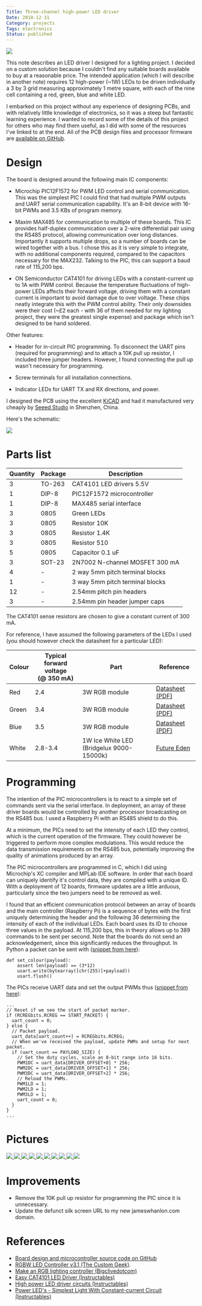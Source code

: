 ```yaml
---
Title: Three-channel high-power LED driver
Date: 2018-12-31
Category: projects
Tags: electronics
Status: published
---
```


<div class="float-right">
<a href="{{'LED-driver/board-layers.png'|asset}}" data-lightbox="led-driver">
  <img class="thumbnail rounded" src="{{'LED-driver/board-layers.png'|thumbnail('400x400')}}">
</a>
</div>

This note describes an LED driver I designed for a lighting project. I decided
on a custom solution because I couldn't find any suitable boards available to
buy at a reasonable price. The intended application (which I will describe in
another note) requires 12 high-power (~1W) LEDs to be driven individually a 3 by 3
grid measuring approximately 1 metre square, with each of the nine cell
containing a red, green, blue and white LED.

I embarked on this project without any experience of designing PCBs, and with
relatively little knowledge of electronics, so it was a steep but fantastic
learning experience. I wanted to record some of the details of this project for
others who may find them useful, as I did with some of the resources I've
linked to at the end. All of the PCB design files and processor firmware are
[available on GitHub](https://github.com/jameshanlon/3C-HP-LED-driver).

# Design

The board is designed around the following main IC components:

- Microchip PIC12F1572 for PWM LED control and serial communication. This was
  the simplest PIC I could find that had multiple PWM outputs and UART serial
communication capability. It's an 8-bit device with 16-bit PWMs and 3.5 KBs of
program memory.

- Maxim MAX485 for communication to multiple of these boards. This IC provides
  half-duplex communication over a 2-wire differential pair using the RS485
protocol, allowing communication over long distances. Importantly it supports
multiple drops, so a number of boards can be wired together with a bus. I chose
this as it is very simple to integrate, with no additional components required,
compared to the capacitors necessary for the MAX232. Talking to the PIC, this
can support a baud rate of 115,200 bps.

- ON Semiconductor CAT4101 for driving LEDs with a constant-current up to 1A
with PWM control. Because the temperature fluctuations of high-power LEDs
affects their forward voltage, driving them with a constant current is
important to avoid damage due to over voltage. These chips neatly integrate
this with the PWM control ability. Their only downsides were their cost (~£2
each - with 36 of them needed for my lighting project, they were the greatest
single expense) and package which isn't designed to be hand soldered.

Other features:

- Header for in-circuit PIC programming. To disconnect the UART pins (required
  for programming) and to attach a 10K pull up resistor, I included three
  jumper headers. However, I found connecting the pull up wasn't necessary for
  programming.

- Screw terminals for all installation connections.

- Indicator LEDs for UART TX and RX directions, and power.

I designed the PCB using the excellent [KiCAD](http://kicad-pcb.org/) and had
it manufactured very cheaply by [Seeed Studio](https://www.seeedstudio.com/fusion_pcb.html)
in Shenzhen, China.

Here's the schematic:

<div class="text-center">
  <a href="{{'LED-driver/schematic.png'|asset}}" data-lightbox="led-driver">
    <img class="rounded" src="{{'LED-driver/schematic.png'|thumbnail('800x800')}}">
  </a>
</div>

# Parts list

<table class="table table-sm">
  <thead>
    <tr>
      <th scope="col">Quantity</th>
      <th scope="col">Package</th>
      <th scope="col">Description</th>
    </tr>
  </thead>
  <tbody>
    <tr>
      <td>3</td>
      <td>TO-263</td>
      <td>CAT4101 LED drivers 5.5V</td>
    </tr>
    <tr>
      <td>1</td>
      <td>DIP-8</td>
      <td>PIC12F1572 microcontroller</td>
    </tr>
    <tr>
      <td>1</td>
      <td>DIP-8</td>
      <td>MAX485 serial interface</td>
    </tr>
    <tr>
      <td>3</td>
      <td>0805</td>
      <td>Green LEDs</td>
    </tr>
    <tr>
      <td>3</td>
      <td>0805</td>
      <td>Resistor 10K</td>
    </tr>
    <tr>
      <td>3</td>
      <td>0805</td>
      <td>Resistor 1.4K</td>
    </tr>
    <tr>
      <td>3</td>
      <td>0805</td>
      <td>Resistor 510</td>
    </tr>
    <tr>
      <td>5</td>
      <td>0805</td>
      <td>Capacitor 0.1 uF</td>
    </tr>
    <tr>
      <td>3</td>
      <td>SOT-23</td>
      <td>2N7002 N-channel MOSFET 300 mA</td>
    </tr>
    <tr>
      <td>4</td>
      <td>-</td>
      <td>2 way 5mm pitch terminal blocks</td>
    </tr>
    <tr>
      <td>1</td>
      <td>-</td>
      <td>3 way 5mm pitch terminal blocks</td>
    </tr>
    <tr>
      <td>12</td>
      <td>-</td>
      <td>2.54mm pitch pin headers</td>
    </tr>
    <tr>
      <td>3</td>
      <td>-</td>
      <td>2.54mm pin header jumper caps</td>
    </tr>
  </tbody>
</table>

<p></p><!--Add some space after the table-->

The CAT4101 sense resistors are chosen to give a constant current of 300 mA.

For reference, I have assumed the following parameters of the LEDs I
used (you should however check the datasheet for a particular LED):

<table class="table table-sm">
  <thead>
    <tr>
      <th scope="col">Colour</th>
      <th scope="col">Typical forward voltage<br>(@ 350 mA)</th>
      <th scope="col">Part</th>
      <th scope="col">Reference</th>
    </tr>
  </thead>
  <tbody>
    <tr>
      <td>Red</td>
      <td>2.4</td>
      <td>3W RGB module</td>
      <td><a href="https://www.sparkfun.com/datasheets/Components/LED/COM-08718-datasheet.pdf">Datasheet (PDF)</a></td>
    </tr>
    <tr>
      <td>Green</td>
      <td>3.4</td>
      <td>3W RGB module</td>
      <td><a href="https://www.sparkfun.com/datasheets/Components/LED/COM-08718-datasheet.pdf">Datasheet (PDF)</a></td>
    </tr>
    <tr>
      <td>Blue</td>
      <td>3.5</td>
      <td>3W RGB module</td>
      <td><a href="https://www.sparkfun.com/datasheets/Components/LED/COM-08718-datasheet.pdf">Datasheet (PDF)</a></td>
    </tr>
    <tr>
      <td>White</td>
      <td>2.8-3.4</td>
      <td>1W Ice White LED (Bridgelux 9000-15000k)</td>
      <td><a href="https://futureeden.co.uk/collections/ice-white-bridgelux-power-led-9000-15000k/products/1w-ice-white-led-bridgelux-12000k-with-pcb">Future Eden</a></td>
    </tr>
  </tbody>
</table>

<p></p><!--Add some space after the table-->

# Programming

The intention of the PIC microcontrollers is to react to a simple set of
commands sent via the serial interface. In deployment, an array of these driver
boards would be controlled by another processor broadcasting on the RS485 bus.
I used a Raspberry Pi with an RS485 shield to do this.

At a minimum, the PICs need to set the intensity of each LED they control,
which is the current operation of the firmware. They could however be triggered
to perform more complex modulations. This would reduce the data transmission
requirements on the RS485 bus, potentially improving the quality of animations
produced by an array.

The PIC microcontrollers are programmed in C, which I did using Microchip's XC
compiler and MPLab IDE software. In order that each board can uniquely identify
it's control data, they are compiled with a unique ID. With a deployment of 12
boards, firmware updates are a little arduous, particularly since the two
jumpers need to be removed as well.

I found that an efficient communication protocol between an array of boards
and the main controller (Raspberry Pi) is a sequence of bytes with the first
uniquely determining the header and the following 36 determining the intensity
of each of the individual LEDs. Each board uses its ID to choose three values
in the payload. At 115,200 bps, this in theory allows up to 389 commands to
be sent per second. Note that the boards do not send an acknowledgement, since
this significantly reduces the throughput. In Python a packet can be sent with
([snippet from here](https://github.com/jameshanlon/rgb-stacks/blob/master/rgbstacks.py)):

```
def set_colour(payload):
    assert len(payload) == (3*12)
    usart.write(bytearray([chr(255)]+payload))
    usart.flush()
```

The PICs receive UART data and set the output PWMs thus
([snippet from here](https://github.com/jameshanlon/rgb-stacks/blob/master/PIC/main.c)):

```
...
// Reset if we see the start of packet marker.
if (RCREGbits.RCREG == START_PACKET) {
  uart_count = 0;
} else {
  // Packet payload.
  uart_data[uart_count++] = RCREGbits.RCREG;
  // When we've received the payload, update PWMs and setup for next packet.
  if (uart_count == PAYLOAD_SIZE) {
    // Set the duty cycles, scale an 8-bit range into 16 bits.
    PWM1DC = uart_data[DRIVER_OFFSET+0] * 256;
    PWM2DC = uart_data[DRIVER_OFFSET+1] * 256;
    PWM3DC = uart_data[DRIVER_OFFSET+2] * 256;
    // Reload the PWMs.
    PWM1LD = 1;
    PWM2LD = 1;
    PWM3LD = 1;
    uart_count = 0;
  }
}
...
```

# Pictures

<div class="text-center">
  <a href="{{'LED-driver/unpopulated-boards.jpg'|asset}}" data-lightbox="led-driver">
    <img class="thumbnail rounded" src="{{'LED-driver/unpopulated-boards.jpg'|thumbnail('320x320')}}">
  </a>
  <a href="{{'LED-driver/assembled-1.jpg'|asset}}" data-lightbox="led-driver">
    <img class="thumbnail rounded" src="{{'LED-driver/assembled-1.jpg'|thumbnail('320x320')}}">
  </a>
  <a href="{{'LED-driver/assembled-2.jpg'|asset}}" data-lightbox="led-driver">
    <img class="thumbnail rounded" src="{{'LED-driver/assembled-2.jpg'|thumbnail('320x320')}}">
  </a>
  <a href="{{'LED-driver/assembled-programmer.jpg'|asset}}" data-lightbox="led-driver">
    <img class="thumbnail rounded" src="{{'LED-driver/assembled-programmer.jpg'|thumbnail('320x320')}}">
  </a>
  <a href="{{'LED-driver/assembled-top.jpg'|asset}}" data-lightbox="led-driver">
    <img class="thumbnail rounded" src="{{'LED-driver/assembled-top.jpg'|thumbnail('320x320')}}">
  </a>
  <a href="{{'LED-driver/array-1.jpg'|asset}}" data-lightbox="led-driver">
    <img class="thumbnail rounded" src="{{'LED-driver/array-1.jpg'|thumbnail('320x320')}}">
  </a>
  <a href="{{'LED-driver/array-2.jpg'|asset}}" data-lightbox="led-driver">
    <img class="thumbnail rounded" src="{{'LED-driver/array-2.jpg'|thumbnail('320x320')}}">
  </a>
  <a href="{{'LED-driver/4up-1.jpg'|asset}}" data-lightbox="led-driver">
    <img class="thumbnail rounded" src="{{'LED-driver/4up-1.jpg'|thumbnail('320x320')}}">
  </a>
  <a href="{{'LED-driver/4up-2.jpg'|asset}}" data-lightbox="led-driver">
    <img class="thumbnail rounded" src="{{'LED-driver/4up-2.jpg'|thumbnail('320x320')}}">
  </a>
  <a href="{{'LED-driver/8up.jpg'|asset}}" data-lightbox="led-driver">
    <img class="thumbnail rounded" src="{{'LED-driver/8up.jpg'|thumbnail('320x320')}}">
  </a>
</div>

# Improvements

- Remove the 10K pull up resistor for programming the PIC since it is
  unnecessary.
- Update the defunct silk screen URL to my new jameswhanlon.com domain.

# References

- [Board design and microcontroller source code on GitHub](https://github.com/jameshanlon/3C-HP-LED-driver)
- [RGBW LED Controller v3.1 (The Custom Geek)](http://thecustomgeek.com/2013/12/28/rgbw31/).
- [Make an RGB lighting controller (Bigclivedotcom)](http://www.bigclive.com/newrgb.htm)
- [Easy CAT4101 LED Driver (Instructables)](https://www.instructables.com/id/Easy-CAT4101-LED-Driver/)
- [High power LED driver circuits (Instructables)](https://www.instructables.com/id/Circuits-for-using-High-Power-LED-s/)
- [Power LED's - Simplest Light With Constant-current Circuit (Instructables)](https://www.instructables.com/id/Power-LED-s---simplest-light-with-constant-current/)
